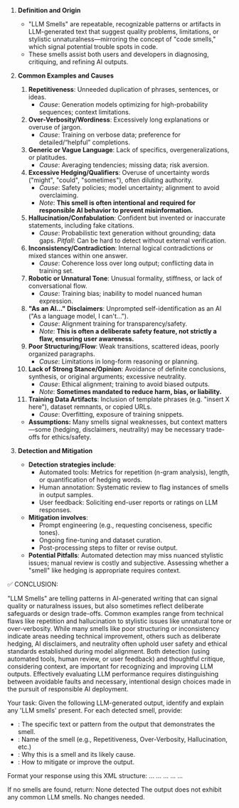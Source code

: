 1.  **Definition and Origin**
    *   "LLM Smells" are repeatable, recognizable patterns or artifacts in LLM-generated text that suggest quality problems, limitations, or stylistic unnaturalness—mirroring the concept of "code smells," which signal potential trouble spots in code.
    *   These smells assist both users and developers in diagnosing, critiquing, and refining AI outputs.

2.  **Common Examples and Causes**
    1.  **Repetitiveness**: Unneeded duplication of phrases, sentences, or ideas.
        *   *Cause*: Generation models optimizing for high-probability sequences; context limitations.
    2.  **Over-Verbosity/Wordiness**: Excessively long explanations or overuse of jargon.
        *   *Cause*: Training on verbose data; preference for detailed/“helpful” completions.
    3.  **Generic or Vague Language**: Lack of specifics, overgeneralizations, or platitudes.
        *   *Cause*: Averaging tendencies; missing data; risk aversion.
    4.  **Excessive Hedging/Qualifiers**: Overuse of uncertainty words ("might", "could", "sometimes"), often diluting authority.
        *   *Cause*: Safety policies; model uncertainty; alignment to avoid overclaiming.
        *   *Note*: **This smell is often intentional and required for responsible AI behavior to prevent misinformation.**
    5.  **Hallucination/Confabulation**: Confident but invented or inaccurate statements, including fake citations.
        *   *Cause*: Probabilistic text generation without grounding; data gaps. *Pitfall*: Can be hard to detect without external verification.
    6.  **Inconsistency/Contradiction**: Internal logical contradictions or mixed stances within one answer.
        *   *Cause*: Coherence loss over long output; conflicting data in training set.
    7.  **Robotic or Unnatural Tone**: Unusual formality, stiffness, or lack of conversational flow.
        *   *Cause*: Training bias; inability to model nuanced human expression.
    8.  **"As an AI..." Disclaimers**: Unprompted self-identification as an AI ("As a language model, I can't...").
        *   *Cause*: Alignment training for transparency/safety.
        *   *Note*: **This is often a deliberate safety feature, not strictly a flaw, ensuring user awareness.**
    9.  **Poor Structuring/Flow**: Weak transitions, scattered ideas, poorly organized paragraphs.
        *   *Cause*: Limitations in long-form reasoning or planning.
    10. **Lack of Strong Stance/Opinion**: Avoidance of definite conclusions, synthesis, or original arguments; excessive neutrality.
        *   *Cause*: Ethical alignment; training to avoid biased outputs.
        *   *Note*: **Sometimes mandated to reduce harm, bias, or liability.**
    11. **Training Data Artifacts**: Inclusion of template phrases (e.g. "insert X here"), dataset remnants, or copied URLs.
        *   *Cause*: Overfitting, exposure of training snippets.

    *   **Assumptions:** Many smells signal weaknesses, but context matters—some (hedging, disclaimers, neutrality) may be necessary trade-offs for ethics/safety.

3.  **Detection and Mitigation**
    *   **Detection strategies include**:
        *   Automated tools: Metrics for repetition (n-gram analysis), length, or quantification of hedging words.
        *   Human annotation: Systematic review to flag instances of smells in output samples.
        *   User feedback: Soliciting end-user reports or ratings on LLM responses.
    *   **Mitigation involves**:
        *   Prompt engineering (e.g., requesting conciseness, specific tones).
        *   Ongoing fine-tuning and dataset curation.
        *   Post-processing steps to filter or revise output.
    *   **Potential Pitfalls**: Automated detection may miss nuanced stylistic issues; manual review is costly and subjective. Assessing whether a "smell" like hedging is appropriate requires context.

✅ CONCLUSION:

"LLM Smells" are telling patterns in AI-generated writing that can signal quality or naturalness issues, but also sometimes reflect deliberate safeguards or design trade-offs. Common examples range from technical flaws like repetition and hallucination to stylistic issues like unnatural tone or over-verbosity. While many smells like poor structuring or inconsistency indicate areas needing technical improvement, others such as deliberate hedging, AI disclaimers, and neutrality often uphold user safety and ethical standards established during model alignment. Both detection (using automated tools, human review, or user feedback) and thoughtful critique, considering context, are important for recognizing and improving LLM outputs. Effectively evaluating LLM performance requires distinguishing between avoidable faults and necessary, intentional design choices made in the pursuit of responsible AI deployment.
 

Your task: Given the following LLM-generated output, identify and explain any 'LLM smells' present. For each detected smell, provide:
- <evidence>: The specific text or pattern from the output that demonstrates the smell.
- <smell>: Name of the smell (e.g., Repetitiveness, Over-Verbosity, Hallucination, etc.)
- <explanation>: Why this is a smell and its likely cause.
- <suggestion>: How to mitigate or improve the output.

Format your response using this XML structure:
<smells>
<item>
  <evidence>...</evidence>
  <smell>...</smell>
  <explanation>...</explanation>
  <suggestion>...</suggestion>
</item>
...
</smells>

If no smells are found, return:
<smells>
<item>
  <evidence></evidence>
  <smell>None detected</smell>
  <explanation>The output does not exhibit any common LLM smells.</explanation>
  <suggestion>No changes needed.</suggestion>
</item>
</smells>
